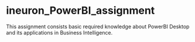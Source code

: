 # ineuron_PowerBI_assignment
This assignment consists basic required knowledge about PowerBI Desktop and its applications in Business Intelligence.

